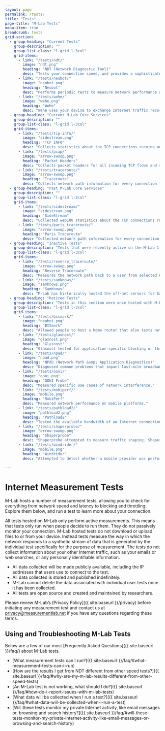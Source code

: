 ```yaml
---
layout: page
permalink: /tests/
title: "Tests"
page-title: "M-Lab Tests"
menu-item: true
breadcrumb: tests
grid-section:
  - group-heading: "Current Tests"
    group-description: ""
    group-list-class: "l-grid l-3col"
    grid-items:
      - link: "/tests/ndt/"
        image: "ndt.png"
        heading: "NDT (Network Diagnostic Tool)"
        desc: "Tests your connection speed, and provides a sophisticated diagnosis of problems limiting speed."
      - link: "/tests/neubot/"
        image: "neubot.png"
        heading: "Neubot"
        desc: "Performs periodic tests to measure network performance and traffic throttling."
      - link: "/tests/wehe/"
        image: "wehe.png"
        heading: "WeHe"
        desc: "Wehe uses your device to exchange Internet traffic recorded from real, popular apps like YouTube and Spotify, and attempts to tell you at the end whether your ISP is giving different performance to an app's network traffic."
  - group-heading: "Current M-Lab Core Services"
    group-description: ""
    group-list-class: "l-grid l-3col"
    grid-items:
      - link: "/tests/tcp-info/"
        image: "sidestream.png"
        heading: "TCP INFO"
        desc: "Collects statistics about the TCP connections running on the M-Lab platform using tcp-info."
      - link: "/tests/pcap/"
        image: "arrow-swoop.png"
        heading: "Packet Headers"
        desc: "Collects packet headers for all incoming TCP flows and saves each stream of packet captures into a per-stream .pcap file."
      - link: "/tests/traceroute/"
        image: "arrow-swoop.png"
        heading: "Traceroute"
        desc: "Collects network path information for every connection to the M-Lab platform."
  - group-heading: "Past M-Lab Core Services"
    group-description: ""
    group-list-class: "l-grid l-3col"
    grid-items:
      - link: "/tests/sidestream/"
        image: "sidestream.png"
        heading: "SideStream"
        desc: "Collected web100 statistics about the TCP connections running on the M-Lab 1.0 platform."
      - link: "/tests/paris_traceroute/"
        image: "arrow-swoop.png"
        heading: "Paris Traceroute"
        desc: "Collected network path information for every connection to the M-Lab 1.0 platform."
  - group-heading: "Inactive Tests"
    group-description: "Tests that were recently active on the M-Lab 1.0 platform, but have not yet been redesigned by their developers to run on the M-Lab 2.0 platform."
    group-list-class: "l-grid l-3col"
    grid-items:
      - link: "/tests/reverse_traceroute/"
        image: "arrow-swoop.png"
        heading: "Reverse Traceroute"
        desc: "Measures the network path back to a user from selected network endpoints."
      - link: "/tests/samknows/"
        image: "samknows.png"
        heading: "SamKnows"
        desc: "M-Lab has historically hosted the off-net servers for SamKnows performance testing used in the FCC's Measuring Broadband America Program."
  - group-heading: "Retired Tests"
    group-description: "Tests in this section were once hosted with M-Lab but have since been retired. The data collected by these tests while they were hosted on with M-Lab remains available. Please see each individual test's page for more information."
    group-list-class: "l-grid l-3col"
    grid-items:
      - link: "/tests/bismark/"
        image: "neubot.png"
        heading: "BISmark"
        desc: "Allowed people to host a home router that also tests network performance over time."
      - link: "/tests/glasnost/"
        image: "glasnost.png"
        heading: "Glasnost"
        desc: "Glasnost tested for application-specific blocking or throttling, and was decommissioned on 07/07/2017. The source code is still available."
      - link: "/tests/npad/"
        image: "npad.png"
        heading: "NPAD (Network Path &amp; Application Diagnostics)"
        desc: "Diagnosed common problems that impact last-mile broadband networks."
      - link: "/tests/ooni/"
        image: "ooni.png"
        heading: "OONI Probe"
        desc: "Measured specific use cases of network interference."
      - link: "/tests/mobiperf/"
        image: "mobile.png"
        heading: "MobiPerf"
        desc: "Measured network performance on mobile platforms."
      - link: "/tests/pathload2/"
        image: "pathload2.png"
        heading: "Pathload2"
        desc: "Tested the available bandwidth of an Internet connection until it was decommissioned from the M-Lab platform on 12/21/2012. However, the data and source code are still available."
      - link: "/tests/shaperprobe/"
        image: "arrow-swoop.png"
        heading: "Shaperprobe"
        desc: "Shaperprobe attempted to measure traffic shaping. Shaperpobe was decommissioned from the M-Lab fleet on 5/11/2015."
      - link: "/tests/windrider/"
        image: "mobile.png"
        heading: "Windrider"
        desc: "Attempted to detect whether a mobile provider was performing application or service specific differentiation until it was decommissioned on 01/17/2013. The source code is still available."

---
```


# Internet Measurement Tests

M-Lab hosts a number of measurement tests, allowing you to check for everything from network speed and latency to blocking and throttling. Explore them below, and run a test to learn more about your connection.

All tests hosted on M-Lab only perform active measurements. This means that tests only run when people decide to run them. They do not passively monitor your connection. M-Lab hosted tests do not download or upload files to or from your device. Instead tests measure the way in which the network responds to a synthetic stream of data that is generated by the individual test specifically for the purpose of measurement. The tests do not collect information about your other Internet traffic, such as your emails or web searches, or any personally identifiable information.

* All data collected will be made publicly available, including the IP addresses that users use to connect to the test.
* All data collected is stored and published indefinitely.
* M-Lab cannot delete the data associated with individual user tests once it has been collected.
* All tests are open source and created and maintained by researchers.

Please review M-Lab’s [Privacy Policy]({{ site.baseurl }}/privacy) before initiating any measurement test and contact us at [privacy@measurementlab.net](mailto:privacy@measurementlab.net) if you have any questions regarding these terms.

## Using and Troubleshooting M-Lab Tests

Below are a few of our most [Frequently Asked Questions]({{ site.baseurl }}/faq/) about M-Lab tests.

* [What measurement tests can I run?]({{ site.baseurl }}/faq/#what-measurement-tests-can-i-run)
* [How are the results I get from NDT different from other speed tests?]({{ site.baseurl }}/faq/#why-are-my-m-lab-results-different-from-other-speed-tests)
* [An M-Lab test is not working, what should I do?]({{ site.baseurl }}/faq/#how-do-i-report-issues-with-m-lab-tests)
* [What data will be collected when I run a test?]({{ site.baseurl }}/faq/#what-data-will-be-collected-when-i-run-a-test)
* [Will these tests monitor my private Internet activity, like email messages or, browsing and search history?]({{ site.baseurl }}/faq/#will-these-tests-monitor-my-private-internet-activity-like-email-messages-or-browsing-and-search-history)
